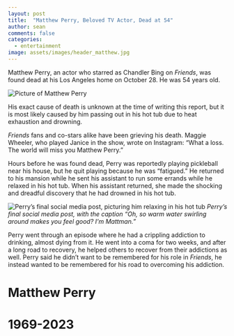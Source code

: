 ```yaml
---
layout: post
title:  "Matthew Perry, Beloved TV Actor, Dead at 54"
author: sean
comments: false
categories:
  - entertainment
image: assets/images/header_matthew.jpg
---
```


Matthew Perry, an actor who starred as Chandler Bing on _Friends_, was found dead at his Los Angeles home on October 28. He was 54 years old.

![Picture of Matthew Perry](https://lh7-us.googleusercontent.com/zDMQfShWk7-dWDWYVc79AKOQsIiOwBO3NG5cOYo9YuRZ3LpRmIvIiBAzSJMAJz0JMdZeUDpJfkMsMYmV-aLWR1mg-z4VHcvulQPTZ2YqldFrDHrWWRIv8X3hmsBQiTjU4jQ3EeVsaGEcscxmHPlKwpk)

His exact cause of death is unknown at the time of writing this report, but it is most likely caused by him passing out in his hot tub due to heat exhaustion and drowning.

_Friends_ fans and co-stars alike have been grieving his death. Maggie Wheeler, who played Janice in the show, wrote on Instagram: “What a loss. The world will miss you Matthew Perry.”

Hours before he was found dead, Perry was reportedly playing pickleball near his house, but he quit playing because he was “fatigued.” He returned to his mansion while he sent his assistant to run some errands while he relaxed in his hot tub. When his assistant returned, she made the shocking and dreadful discovery that he had drowned in his hot tub.

![Perry’s final social media post, picturing him relaxing in his hot tub](https://lh7-us.googleusercontent.com/fffxGrIzaAjXyi_SphFGu7dJ4oMKIv0sfZgTTyB-DX9zH9LQwkh1fYitlOrUcEnUu1_6Z0wvmGERX1tgRNtLzjYjC6UHPUbm9VZWFqc8xTL9p9-w2Gb0E3fzSlSKJE8DXZnJ0-VERculO8df8MCFvhg)
_Perry’s final social media post, with the caption “Oh, so warm water swirling around makes you feel good? I’m Mattman.”_

Perry went through an episode where he had a crippling addiction to drinking, almost dying from it. He went into a coma for two weeks, and after a long road to recovery, he helped others to recover from their addictions as well. Perry said he didn’t want to be remembered for his role in _Friends_, he instead wanted to be remembered for his road to overcoming his addiction.

# Matthew Perry

# 1969-2023